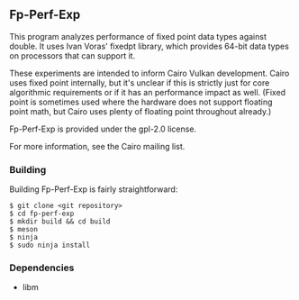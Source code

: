 Fp-Perf-Exp
------------------------------------------------------------------------

This program analyzes performance of fixed point data types against
double.  It uses Ivan Voras' fixedpt library, which provides 64-bit data
types on processors that can support it.

These experiments are intended to inform Cairo Vulkan development.
Cairo uses fixed point internally, but it's unclear if this is strictly
just for core algorithmic requirements or if it has an performance
impact as well.  (Fixed point is sometimes used where the hardware does
not support floating point math, but Cairo uses plenty of floating point
throughout already.)

Fp-Perf-Exp is provided under the gpl-2.0 license.

For more information, see the Cairo mailing list.

### Building

Building Fp-Perf-Exp is fairly straightforward:

    $ git clone <git repository>
    $ cd fp-perf-exp
    $ mkdir build && cd build
    $ meson
    $ ninja
    $ sudo ninja install

### Dependencies

 * libm



